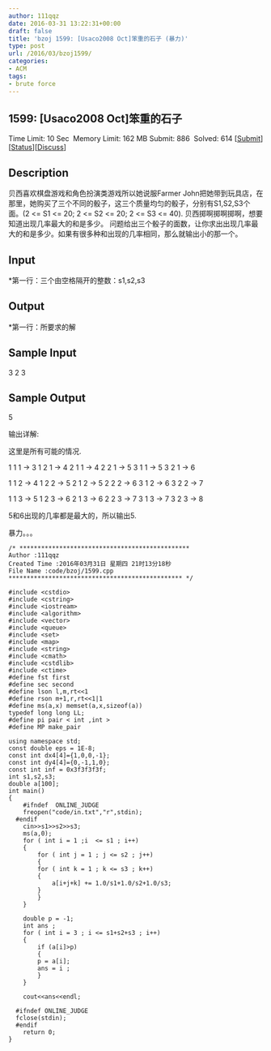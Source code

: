 ```yaml
---
author: 111qqz
date: 2016-03-31 13:22:31+00:00
draft: false
title: 'bzoj 1599: [Usaco2008 Oct]笨重的石子 (暴力)'
type: post
url: /2016/03/bzoj1599/
categories:
- ACM
tags:
- brute force
---
```





## 1599: [Usaco2008 Oct]笨重的石子


Time Limit: 10 Sec  Memory Limit: 162 MB
Submit: 886  Solved: 614
[[Submit](http://www.lydsy.com/JudgeOnline/submitpage.php?id=1599)][[Status](http://www.lydsy.com/JudgeOnline/problemstatus.php?id=1599)][[Discuss](http://www.lydsy.com/JudgeOnline/bbs.php?id=1599)]


## Description






贝西喜欢棋盘游戏和角色扮演类游戏所以她说服Farmer John把她带到玩具店，在那里，她购买了三个不同的骰子，这三个质量均匀的骰子，分别有S1,S2,S3个面。(2 <= S1 <= 20; 2 <= S2 <= 20; 2 <= S3 <= 40). 贝西掷啊掷啊掷啊，想要知道出现几率最大的和是多少。 问题给出三个骰子的面数，让你求出出现几率最大的和是多少。如果有很多种和出现的几率相同，那么就输出小的那一个。






## Input






*第一行：三个由空格隔开的整数：s1,s2,s3






## Output






*第一行：所要求的解






## Sample Input




3 2 3






## Sample Output




5


输出详解:


这里是所有可能的情况.

1 1 1 -> 3 1 2 1 -> 4 2 1 1 -> 4 2 2 1 -> 5 3 1 1 -> 5 3 2 1 -> 6

1 1 2 -> 4 1 2 2 -> 5 2 1 2 -> 5 2 2 2 -> 6 3 1 2 -> 6 3 2 2 -> 7

1 1 3 -> 5 1 2 3 -> 6 2 1 3 -> 6 2 2 3 -> 7 3 1 3 -> 7 3 2 3 -> 8

5和6出现的几率都是最大的，所以输出5.











暴力。。。






    
    /* ***********************************************
    Author :111qqz
    Created Time :2016年03月31日 星期四 21时13分18秒
    File Name :code/bzoj/1599.cpp
    ************************************************ */
    
    #include <cstdio>
    #include <cstring>
    #include <iostream>
    #include <algorithm>
    #include <vector>
    #include <queue>
    #include <set>
    #include <map>
    #include <string>
    #include <cmath>
    #include <cstdlib>
    #include <ctime>
    #define fst first
    #define sec second
    #define lson l,m,rt<<1
    #define rson m+1,r,rt<<1|1
    #define ms(a,x) memset(a,x,sizeof(a))
    typedef long long LL;
    #define pi pair < int ,int >
    #define MP make_pair
    
    using namespace std;
    const double eps = 1E-8;
    const int dx4[4]={1,0,0,-1};
    const int dy4[4]={0,-1,1,0};
    const int inf = 0x3f3f3f3f;
    int s1,s2,s3;
    double a[100];
    int main()
    {
    	#ifndef  ONLINE_JUDGE 
    	freopen("code/in.txt","r",stdin);
      #endif
    	cin>>s1>>s2>>s3;
    	ms(a,0);
    	for ( int i = 1 ;i  <= s1 ; i++)
    	{
    	    for ( int j = 1 ; j <= s2 ; j++)
    	    {
    		for ( int k = 1 ; k <= s3 ; k++)
    		{
    		    a[i+j+k] += 1.0/s1+1.0/s2+1.0/s3;
    		}
    	    }
    	}
    
    	double p = -1;
    	int ans ;
    	for ( int i = 3 ; i <= s1+s2+s3 ; i++)
    	{
    	    if (a[i]>p)
    	    {
    		p = a[i];
    		ans = i ;
    	    }
    	}
        
    	cout<<ans<<endl;
    
      #ifndef ONLINE_JUDGE  
      fclose(stdin);
      #endif
        return 0;
    }
    



